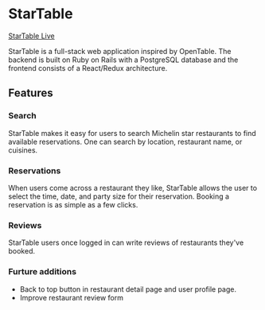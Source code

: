 # StarTable

[StarTable Live](https://github.com/user/repo/blob/branch/other_file.md)

StarTable is a full-stack web application inspired by OpenTable. The backend is built on Ruby on Rails with a PostgreSQL database and the frontend consists of a React/Redux architecture.


## Features

### Search

StarTable makes it easy for users to search Michelin star restaurants to find available reservations. One can search by location, restaurant name, or cuisines.

### Reservations

When users come across a restaurant they like, StarTable allows the user to select the time, date, and party size for their reservation. Booking a reservation is as simple as a few clicks.

### Reviews

StarTable users once logged in can write reviews of restaurants they've booked.

### Furture additions

- Back to top button in restaurant detail page and user profile page.
- Improve restaurant review form
